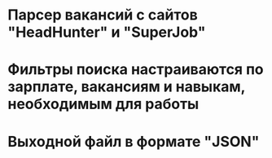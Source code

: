 # Парсер вакансий с сайтов "HeadHunter" и "SuperJob"
# Фильтры поиска настраиваются по зарплате, вакансиям и навыкам, необходимым для работы
# Выходной файл в формате "JSON"